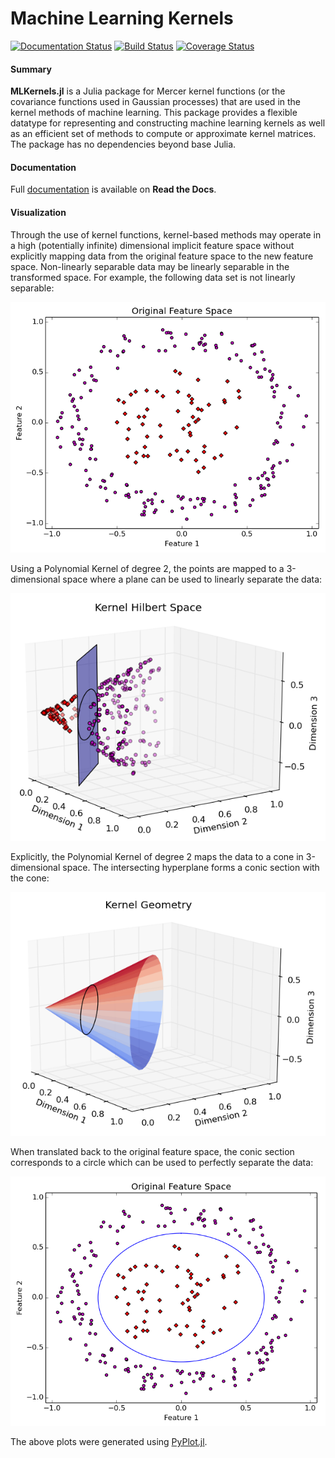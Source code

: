 # Machine Learning Kernels

[![Documentation Status](https://readthedocs.org/projects/mlkernels/badge/?version=latest)](http://mlkernels.readthedocs.org/en/latest/?badge=latest)
[![Build Status](https://travis-ci.org/trthatcher/MLKernels.jl.svg?branch=master)](https://travis-ci.org/trthatcher/MLKernels.jl)
[![Coverage Status](https://coveralls.io/repos/trthatcher/MLKernels.jl/badge.svg)](https://coveralls.io/r/trthatcher/MLKernels.jl)

#### Summary

**MLKernels.jl** is a Julia package for Mercer kernel functions (or the 
covariance functions used in Gaussian processes) that are used in the kernel 
methods of machine learning. This package provides a flexible datatype for 
representing and constructing machine learning kernels as well as an efficient
set of methods to compute or approximate kernel matrices. The package has no 
dependencies beyond base Julia.

#### Documentation

Full [documentation](http://mlkernels.readthedocs.org/en/latest/) is available 
on **Read the Docs**.

#### Visualization

Through the use of kernel functions, kernel-based methods may operate in a high
(potentially infinite) dimensional implicit feature space without explicitly
mapping data from the original feature space to the new feature space.
Non-linearly separable data may be linearly separable in the transformed space.
For example, the following data set is not linearly separable:

<p align="center"><img alt="Feature Space" src="doc/images/kerneltrick/featurespace.png"  /></p>

Using a Polynomial Kernel of degree 2, the points are mapped to a 3-dimensional
space where a plane can be used to linearly separate the data:

<p align="center"><img alt="Transformed Data" src="doc/images/kerneltrick/hilbertspace.png"  /></p>

Explicitly, the Polynomial Kernel of degree 2 maps the data to a cone in
3-dimensional space. The intersecting hyperplane forms a conic section with the
cone:

<p align="center"><img alt="Transformed Data" src="doc/images/kerneltrick/kernelgeometry.png"  /></p>

When translated back to the original feature space, the conic section
corresponds to a circle which can be used to perfectly separate the data:

<p align="center"><img alt="Separating Hyperplane" src="doc/images/kerneltrick/featurespaceseparated.png"  /></p>

The above plots were generated using
[PyPlot.jl](https://github.com/stevengj/PyPlot.jl). 
